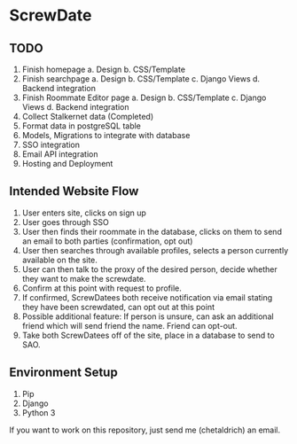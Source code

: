 ScrewDate
============

TODO
------
1. Finish homepage
    a. Design
    b. CSS/Template
2. Finish searchpage
    a. Design
    b. CSS/Template
    c. Django Views
    d. Backend integration
3. Finish Roommate Editor page
    a. Design
    b. CSS/Template
    c. Django Views
    d. Backend integration
4. Collect Stalkernet data (Completed)
5. Format data in postgreSQL table
6. Models, Migrations to integrate with database
7. SSO integration
8. Email API integration
9. Hosting and Deployment

Intended Website Flow
----------------------
1. User enters site, clicks on sign up
2. User goes through SSO 
3. User then finds their roommate in the database, clicks on them to send an email to both parties (confirmation, opt out)
4. User then searches through available profiles, selects a person currently available on the site. 
5. User can then talk to the proxy of the desired person, decide whether they want to make the screwdate. 
6. Confirm at this point with request to profile.  
7. If confirmed, ScrewDatees both receive notification via email stating they have been screwdated, can opt out at this point 
8. Possible additional feature: If person is unsure, can ask an additional friend which will send friend the name. Friend can opt-out. 
9. Take both ScrewDatees off of the site, place in a database to send to SAO. 

Environment Setup
-----------------
1. Pip
2. Django
3. Python 3

If you want to work on this repository, just send me (chetaldrich) an email.  
